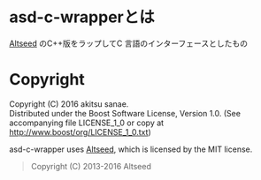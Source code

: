 # asd-c-wrapperとは

[Altseed](https://github.com/altseed/Altseed) のC++版をラップしてC 言語のインターフェースとしたもの

# Copyright
Copyright (C) 2016 akitsu sanae.  
Distributed under the Boost Software License, Version 1.0. 
(See accompanying file LICENSE_1_0 or copy at http://www.boost/org/LICENSE_1_0.txt)  


asd-c-wrapper uses [Altseed](https://github.com/altseed/Altseed), which is licensed by the MIT license.  

> Copyright (C) 2013-2016 Altseed

